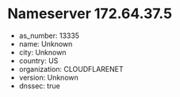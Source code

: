 # Nameserver 172.64.37.5

* as_number: 13335
* name: Unknown
* city: Unknown
* country: US
* organization: CLOUDFLARENET
* version: Unknown
* dnssec: true
